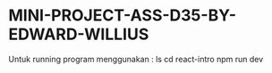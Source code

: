 # MINI-PROJECT-ASS-D35-BY-EDWARD-WILLIUS
Untuk running program menggunakan :
ls
cd react-intro
npm run dev
